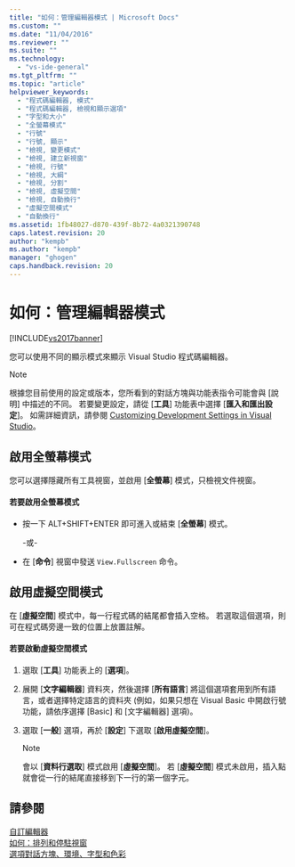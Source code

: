 ```yaml
---
title: "如何：管理編輯器模式 | Microsoft Docs"
ms.custom: ""
ms.date: "11/04/2016"
ms.reviewer: ""
ms.suite: ""
ms.technology: 
  - "vs-ide-general"
ms.tgt_pltfrm: ""
ms.topic: "article"
helpviewer_keywords: 
  - "程式碼編輯器, 模式"
  - "程式碼編輯器, 檢視和顯示選項"
  - "字型和大小"
  - "全螢幕模式"
  - "行號"
  - "行號, 顯示"
  - "檢視, 變更模式"
  - "檢視, 建立新視窗"
  - "檢視, 行號"
  - "檢視, 大綱"
  - "檢視, 分割"
  - "檢視, 虛擬空間"
  - "檢視, 自動換行"
  - "虛擬空間模式"
  - "自動換行"
ms.assetid: 1fb48027-d870-439f-8b72-4a0321390748
caps.latest.revision: 20
author: "kempb"
ms.author: "kempb"
manager: "ghogen"
caps.handback.revision: 20
---
```

# 如何：管理編輯器模式
[!INCLUDE[vs2017banner](../code-quality/includes/vs2017banner.md)]

您可以使用不同的顯示模式來顯示 Visual Studio 程式碼編輯器。  
  
> [!NOTE]
>  根據您目前使用的設定或版本，您所看到的對話方塊與功能表指令可能會與 \[說明\] 中描述的不同。  若要變更設定，請從 \[**工具**\] 功能表中選擇 \[**匯入和匯出設定**\]。  如需詳細資訊，請參閱 [Customizing Development Settings in Visual Studio](http://msdn.microsoft.com/zh-tw/22c4debb-4e31-47a8-8f19-16f328d7dcd3)。  
  
## 啟用全螢幕模式  
 您可以選擇隱藏所有工具視窗，並啟用 \[**全螢幕**\] 模式，只檢視文件視窗。  
  
#### 若要啟用全螢幕模式  
  
-   按一下 ALT\+SHIFT\+ENTER 即可進入或結束 \[**全螢幕**\] 模式。  
  
     \-或\-  
  
-   在 \[**命令**\] 視窗中發送 `View.Fullscreen` 命令。  
  
## 啟用虛擬空間模式  
 在 \[**虛擬空間**\] 模式中，每一行程式碼的結尾都會插入空格。  若選取這個選項，則可在程式碼旁邊一致的位置上放置註解。  
  
#### 若要啟動虛擬空間模式  
  
1.  選取 \[**工具**\] 功能表上的 \[**選項**\]。  
  
2.  展開 \[**文字編輯器**\] 資料夾，然後選擇 \[**所有語言**\] 將這個選項套用到所有語言，或者選擇特定語言的資料夾   \(例如，如果只想在 Visual Basic 中開啟行號功能，請依序選擇 \[Basic\] 和 \[文字編輯器\] 選項\)。  
  
3.  選取 \[**一般**\] 選項，再於 \[**設定**\] 下選取 \[**啟用虛擬空間**\]。  
  
    > [!NOTE]
    >  會以 \[**資料行選取**\] 模式啟用 \[**虛擬空間**\]。  若 \[**虛擬空間**\] 模式未啟用，插入點就會從一行的結尾直接移到下一行的第一個字元。  
  
## 請參閱  
 [自訂編輯器](../ide/customizing-the-editor.md)   
 [如何：排列和停駐視窗](../misc/how-to-arrange-and-dock-windows.md)   
 [選項對話方塊、環境、字型和色彩](../ide/reference/fonts-and-colors-environment-options-dialog-box.md)